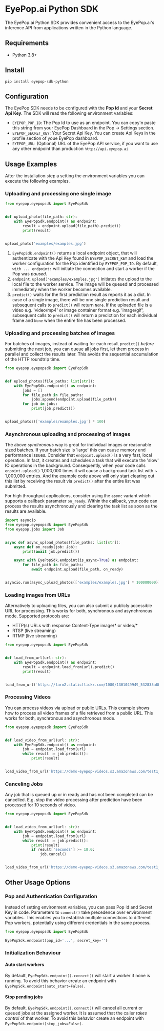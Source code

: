 # EyePop.ai Python SDK
The EyePop.ai Python SDK provides convenient access to the EyePop.ai's inference API from applications written in the 
Python language. 

## Requirements 
* Python 3.8+

## Install
```shell
pip install eyepop-sdk-python
```

## Configuration
The EyePop SDK needs to be configured with the __Pop Id__ and your __Secret Api Key__. The SDK will read the following 
environment variables:
* `EYEPOP_POP_ID`: The Pop Id to use as an endpoint. You can copy'n paste this string from your EyePop Dashboard in the Pop -> Settings section.
* `EYEPOP_SECRET_KEY`: Your Secret Api Key. You can create Api Keys in the profile section of youe EyePop dashboard.
* `EYEPOP_URL`: (Optional) URL of the EyePop API service, if you want to use any other endpoint than production `http://api.eyepop.ai`  

## Usage Examples
After the installation step a setting the environment variables you can execute the following examples.
### Uploading and processing one single image

```python
from eyepop.eyepopsdk import EyePopSdk


def upload_photo(file_path: str):
    with EyePopSdk.endpoint() as endpoint:
        result = endpoint.upload(file_path).predict()
        print(result)


upload_photo('examples/examples.jpg')
```
1. `EyePopSdk.endpoint()` returns a local endpoint object, that will authenticate with the Api Key found in 
`EYEPOP_SECRET_KEY` and load the worker configuration for the Pop identified by `EYEPOP_POP_ID`. 
By default, `with ... endpoint:` will initiate the connection and start a worker if the Pop was *paused*.
2. `endpoint.upload('examples/examples.jpg')` initiates the upload to the local file to the worker service. The image will
be queued and processed immediately when the worker becomes available.
3. `predict()` waits for the first prediction result as reports it as a dict. In case of a single image, there will be 
one single prediction result and subsequent calls to `predict()` will return `None`. If the uploaded file is a video
e.g. 'video/mp4' or image container format e.g. 'image/gif', subsequent calls to `predict()` will return a prediction 
for each individual frame and `None` when the entire file has been processed. 
### Uploading and processing batches of images
For batches of images, instead of waiting for each result `predict()` _before_ submitting the next job, you can queue 
all jobs first, let them process in parallel and collect the results later. This avoids the sequential accumulation of 
the HTTP roundtrip time.

```python
from eyepop.eyepopsdk import EyePopSdk


def upload_photos(file_paths: list[str]):
    with EyePopSdk.endpoint() as endpoint:
        jobs = []
        for file_path in file_paths:
            jobs.append(endpoint.upload(file_path))
        for job in jobs:
            print(job.predict())


upload_photos(['examples/examples.jpg'] * 100)
```
### Asynchronous uploading and processing of images
The above _synchronous_ way is great for individual images or reasonable sized batches. If your batch size is 'large'
this can cause memory and performance issues. Consider that `endpoint.upload()` is a very fast, local operation. 
In fact, it creates and schedules a task that will execute the 'slow' IO operations in the background. Consequently, 
when your code calls `enpoint.upload()` 1,000,000 times it will cause a background task list with ~ 1,000,000 entries. 
And the example code above will only start clearing out this list by receiving the result via `predict()` after the 
entire list was submitted.

For high throughput applications, consider using the `async` variant which supports a callback parameter `on_ready`. 
Within the callback, your code can process the results asynchronously and clearing the task list as soon as the results 
are available.

```python
import asyncio
from eyepop.eyepopsdk import EyePopSdk
from eyepop.jobs import Job


async def async_upload_photos(file_paths: list[str]):
    async def on_ready(job: Job):
        print(await job.predict())

    async with EyePopSdk.endpoint(is_async=True) as endpoint:
        for file_path in file_paths:
            await endpoint.upload(file_path, on_ready)


asyncio.run(async_upload_photos(['examples/examples.jpg'] * 100000000))
```
### Loading images from URLs
Alternatively to uploading files, you can also submit a publicly accessible URL for processing. This works for both,
synchronous and asynchronous mode. Supported protocols are:
* HTTP(s) URLs with response Content-Type image/* or video/*   
* RTSP (live streaming)
* RTMP (live streaming)

```python
from eyepop.eyepopsdk import EyePopSdk


def load_from_url(url: str):
    with EyePopSdk.endpoint() as endpoint:
        result = endpoint.load_from(url).predict()
        print(result)


load_from_url('https://farm2.staticflickr.com/1080/1301049949_532835a8b5_z.jpg')
```
### Processing Videos 
You can process videos via upload or public URLs. This example shows how to process all video frames of a file 
retrieved from a public URL. This works for both, synchronous and asynchronous mode.

```python
from eyepop.eyepopsdk import EyePopSdk


def load_video_from_url(url: str):
    with EyePopSdk.endpoint() as endpoint:
        job = endpoint.load_from(url)
        while result := job.predict():
            print(result)


load_video_from_url('https://demo-eyepop-videos.s3.amazonaws.com/test1_vlog.mp4')
```
### Canceling Jobs
Any job that is queued up or in ready and has not been completed can be cancelled. E.g. stop the video processing after
prediction have been processed for 10 seconds of video.

```python
from eyepop.eyepopsdk import EyePopSdk


def load_video_from_url(url: str):
    with EyePopSdk.endpoint() as endpoint:
        job = endpoint.load_from(url)
        while result := job.predict():
            print(result)
            if result['seconds'] >= 10.0:
                job.cancel()


load_video_from_url('https://demo-eyepop-videos.s3.amazonaws.com/test1_vlog.mp4')
```

## Other Usage Options
### Pop and Authentication Configuration
Instead of setting environment variables, you can pass Pop Id and Secret Key in code. Parameters to `connect()` take 
precedence over environment variables. This enables you to establish multiple connections to different Pop workers,
potentially using different credentials in the same process.

```python
from eyepop.eyepopsdk import EyePopSdk

EyePopSdk.endpoint(pop_id='...', secret_key='')
```
### Initialization Behaviour
#### Auto start workers
By default, `EyePopSdk.endpoint().connect()` will start a worker if none is running. To avoid this behavior create an 
endpoint with `EyePopSdk.endpoint(auto_start=False)`.
#### Stop pending jobs
By default, `EyePopSdk.endpoint().connect()` will cancel all current or queued jobs at the assigned worker. 
It is assumed that the caller _takes control_ of that worker. To avoid this behavior create an endpoint with 
`EyePopSdk.endpoint(stop_jobs=False)`.



